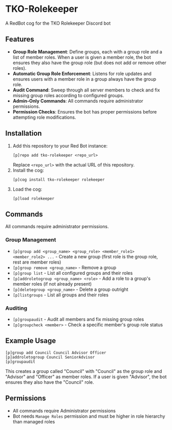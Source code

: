 # TKO-Rolekeeper

A RedBot cog for the TKO Rolekeeper Discord bot

## Features

-   **Group Role Management**: Define groups, each with a group role and a list of member roles. When a user is given a member role, the bot ensures they also have the group role (but does not add or remove other roles).
-   **Automatic Group Role Enforcement**: Listens for role updates and ensures users with a member role in a group always have the group role.
-   **Audit Command**: Sweep through all server members to check and fix missing group roles according to configured groups.
-   **Admin-Only Commands**: All commands require administrator permissions.
-   **Permission Checks**: Ensures the bot has proper permissions before attempting role modifications.

## Installation

1. Add this repository to your Red Bot instance:
    ```
    [p]repo add tko-rolekeeper <repo_url>
    ```
    Replace `<repo_url>` with the actual URL of this repository.
2. Install the cog:
    ```
    [p]cog install tko-rolekeeper rolekeeper
    ```
3. Load the cog:
    ```
    [p]load rolekeeper
    ```

## Commands

All commands require administrator permissions.

### Group Management

-   `[p]group add <group_name> <group_role> <member_role1> <member_role2> ...` - Create a new group (first role is the group role, rest are member roles)
-   `[p]group remove <group_name>` - Remove a group
-   `[p]group list` - List all configured groups and their roles
-   `[p]addroletogroup <group_name> <role>` - Add a role to a group's member roles (if not already present)
-   `[p]deletegroup <group_name>` - Delete a group outright
-   `[p]listgroups` - List all groups and their roles

### Auditing

-   `[p]groupaudit` - Audit all members and fix missing group roles
-   `[p]groupcheck <member>` - Check a specific member's group role status

## Example Usage

```
[p]group add Council Council Advisor Officer
[p]addroletogroup Council SeniorAdvisor
[p]groupaudit
```

This creates a group called "Council" with "Council" as the group role and "Advisor" and "Officer" as member roles. If a user is given "Advisor", the bot ensures they also have the "Council" role.

## Permissions

-   All commands require Administrator permissions
-   Bot needs `Manage Roles` permission and must be higher in role hierarchy than managed roles
